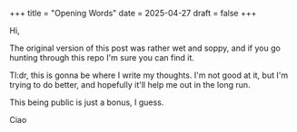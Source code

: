 +++
title = "Opening Words"
date = 2025-04-27
draft = false
+++

Hi, 

The original version of this post was rather wet and soppy, and if you go hunting through this repo I'm sure you can find it. 

Tl:dr, this is gonna be where I write my thoughts. I'm not good at it, but I'm trying to do better, and hopefully it'll help me out in the long run. 

This being public is just a bonus, I guess. 

Ciao 